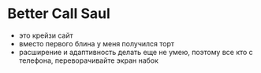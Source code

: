 # Better Call Saul
- это крейзи сайт
- вместо первого блина у меня получился торт 
- расширение и адаптивность делать еще не умею, поэтому все кто с телефона, переворачивайте экран набок
